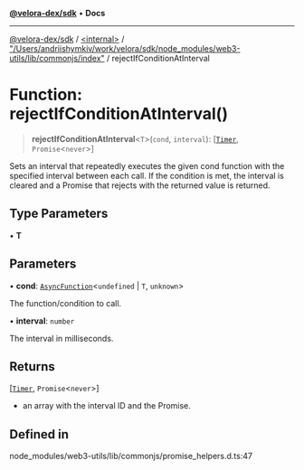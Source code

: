 [**@velora-dex/sdk**](../../../../README.md) • **Docs**

***

[@velora-dex/sdk](../../../../globals.md) / [\<internal\>](../../../README.md) / ["/Users/andriishymkiv/work/velora/sdk/node\_modules/web3-utils/lib/commonjs/index"](../README.md) / rejectIfConditionAtInterval

# Function: rejectIfConditionAtInterval()

> **rejectIfConditionAtInterval**\<`T`\>(`cond`, `interval`): [[`Timer`](../type-aliases/Timer.md), `Promise`\<`never`\>]

Sets an interval that repeatedly executes the given cond function with the specified interval between each call.
If the condition is met, the interval is cleared and a Promise that rejects with the returned value is returned.

## Type Parameters

• **T**

## Parameters

• **cond**: [`AsyncFunction`](../type-aliases/AsyncFunction.md)\<`undefined` \| `T`, `unknown`\>

The function/condition to call.

• **interval**: `number`

The interval in milliseconds.

## Returns

[[`Timer`](../type-aliases/Timer.md), `Promise`\<`never`\>]

- an array with the interval ID and the Promise.

## Defined in

node\_modules/web3-utils/lib/commonjs/promise\_helpers.d.ts:47
